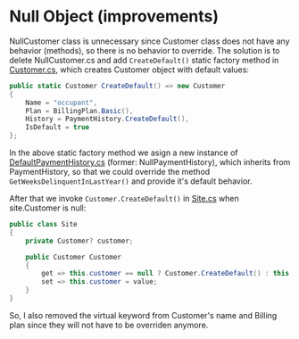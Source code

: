 # Null Object (improvements)

NullCustomer class is unnecessary since Customer class does not have any behavior (methods), so there is no behavior to override. The solution is to delete NullCustomer.cs and add ```CreateDefault()``` static factory method in [Customer.cs](NullObject.Console/Models/Customer.cs), which creates Customer object with default values:

```csharp
public static Customer CreateDefault() => new Customer
{
    Name = "occupant",
    Plan = BillingPlan.Basic(),
    History = PaymentHistory.CreateDefault(),
    IsDefault = true
};
```

In the above static factory method we asign a new instance of [DefaultPaymentHistory.cs](NullObject.Console/Models/DefaultObjects/DefaultPaymentHistory.cs) (former: NullPaymentHistory), which inherits from PaymentHistory, so that we could override the method ```GetWeeksDelinquentInLastYear()``` and provide it's default behavior.

After that we invoke ```Customer.CreateDefault()``` in [Site.cs](NullObject.Console/Models/Site.cs) when site.Customer is null:

```csharp
public class Site
{
    private Customer? customer;

    public Customer Customer
    {
        get => this.customer == null ? Customer.CreateDefault() : this.customer;
        set => this.customer = value;
    }
}
```

So, I also removed the virtual keyword from Customer's name and Billing plan since they will not have to be overriden anymore.